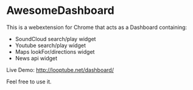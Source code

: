 # AwesomeDashboard

This is a webextension for Chrome that acts as a Dashboard containing:
- SoundCloud search/play widget
- Youtube search/play widget
- Maps lookFor/directions widget
- News api widget

Live Demo: http://looptube.net/dashboard/

Feel free to use it.
